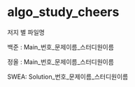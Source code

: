# algo_study_cheers

저지 별 파일명

백준 : Main_번호_문제이름_스터디원이름

정올 : Main_번호_문제이름_스터디원이름

SWEA: Solution_번호_문제이름_스터디원이름
